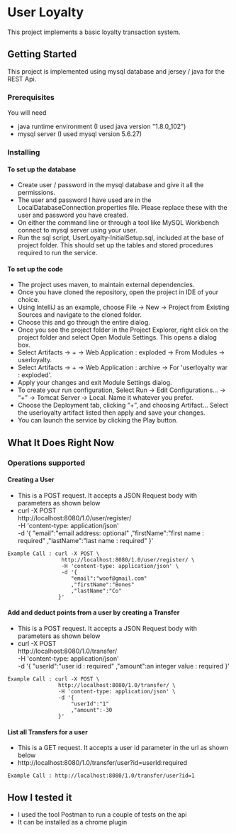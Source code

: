 # User Loyalty

This project implements a basic loyalty transaction system.

## Getting Started

This project is implemented using mysql database and jersey / java for the REST Api.
### Prerequisites
You will need
* java runtime environment (I used java version "1.8.0_102")
* mysql server (I used mysql version 5.6.27)

### Installing
#### To set up the database
* Create user / password in the mysql database and give it all the permissions.
* The user and password I have used are in the LocalDatabaseConnection.properties file. Please replace these with the user and password you have created.
* On either the command line or through a tool like MySQL Workbench connect to mysql server using your user.
* Run the sql script, UserLoyalty-InitialSetup.sql, included at the base of project folder. This should set up the tables and stored procedures required to run the service.

#### To set up the code
* The project uses maven, to maintain external dependencies.
* Once you have cloned the repository, open the project in IDE of your choice.
* Using IntelliJ as an example, choose File -> New -> Project from Existing Sources and navigate to the cloned folder.
* Choose this and go through the entire dialog.
* Once you see the project folder in the Project Explorer, right click on the project folder and select Open Module Settings. This opens a dialog box.
* Select Artifacts -> + -> Web Application : exploded -> From Modules -> userloyalty.
* Select Artifacts -> + -> Web Application : archive -> For 'userloyalty war : exploded'.
* Apply your changes and exit Module Settings dialog.
* To create your run configuration, Select Run -> Edit Configurations… -> “+” -> Tomcat Server -> Local. Name it whatever you prefer.
* Choose the Deployment tab, clicking “+”, and choosing Artifact… Select the userloyalty artifact listed then apply and save your changes.
* You can launch the service by clicking the Play button.

## What It Does Right Now
### Operations supported
#### Creating a User
* This is a POST request. It accepts a JSON Request body with parameters as shown below
* curl -X POST \
    http://localhost:8080/1.0/user/register/ \
    -H 'content-type: application/json' \
    -d '{
  	"email":"email address: optional"
  	,"firstName":"first name : required"
  	,"lastName":"last name : required"
  }'

```
Example Call : curl -X POST \
                 http://localhost:8080/1.0/user/register/ \
                 -H 'content-type: application/json' \
                 -d '{
               		"email":"woof@gmail.com"
               		,"firstName":"Bones"
               		,"lastName":"Co"
               	}'
```

#### Add and deduct points from a user by creating a Transfer
* This is a POST request. It accepts a JSON Request body with parameters as shown below
* curl -X POST \
    http://localhost:8080/1.0/transfer/ \
    -H 'content-type: application/json' \
    -d '{
  	"userId":"user id : required"
  	,"amount":an integer value : required
  }'
```
Example Call : curl -X POST \
  				http://localhost:8080/1.0/transfer/ \
  				-H 'content-type: application/json' \
  				-d '{
					"userId":"1"
					,"amount":-30
				}'
```

#### List all Transfers for a user
* This is a GET request. It accepts a user id parameter in the url as shown below
* http://localhost:8080/1.0/transfer/user?id=userId:required
```
Example Call : http://localhost:8080/1.0/transfer/user?id=1
```
## How I tested it
* I used the tool Postman to run a couple of tests on the api
* It can be installed as a chrome plugin